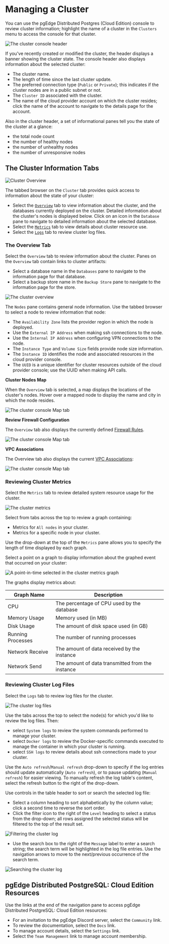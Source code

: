 # Managing a Cluster

You can use the pgEdge Distributed Postgres (Cloud Edition) console to review cluster information; highlight the name of a cluster in the `Clusters` menu to access the console for that cluster.

![The cluster console header](../images/cluster_console_header.png)

If you've recently created or modified the cluster, the header displays a banner showing the cluster state.  The console header also displays information about the selected cluster:

* The cluster name.
* The length of time since the last cluster update.
* The preferred connection type (`Public` or `Private`); this indicates if the cluster nodes are in a public subnet or not.
* The `Cluster ID` associated with the cluster.
* The name of the cloud provider account on which the cluster resides; click the name of the account to navigate to the details page for the account.

Also in the cluster header, a set of informational panes tell you the state of the cluster at a glance:

* the total node count
* the number of healthy nodes
* the number of unhealthy nodes
* the number of unresponsive nodes


## The Cluster Information Tabs

![Cluster Overview](../images/cluster_overview.png)

The tabbed browser on the `Cluster` tab provides quick access to information about the state of your cluster:

* Select the [`Overview`](#the-overview-tab) tab to view information about the cluster, and the databases currently deployed on the cluster. Detailed information about the cluster's nodes is displayed below. Click on an icon in the `Database` pane to navigate to detailed information about the selected database.
* Select the [`Metrics`](#reviewing-cluster-metrics) tab to view details about cluster resource use.
* Select the [`Logs`](#reviewing-cluster-log-files) tab to review cluster log files.

### The Overview Tab

Select the `Overview` tab to review information about the cluster. Panes on the `Overview` tab contain links to cluster artifacts:

  * Select a database name in the `Databases` pane to navigate to the information page for that database.
  * Select a backup store name in the `Backup Store` pane to navigate to the information page for the store.

![The cluster overview](../images/cluster_overview_details.png)

The `Nodes` pane contains general node information. Use the tabbed browser to select a node to review information that node:

* The `Availability Zone` lists the provider region in which the node is deployed.
* Use the `External IP Address` when making ssh connections to the node.
* Use the `Internal IP Address` when configuring VPN connections to the node.
* The `Instance Type` and `Volume Size` fields provide node size information.
* The `Instance ID` identifies the node and associated resources in the cloud provider console.
* The `UUID` is a unique identifier for cluster resources outside of the cloud provider console; use the UUID when making API calls.

**Cluster Nodes Map**

When the `Overview` tab is selected, a map displays the locations of the cluster's nodes. Hover over a mapped node to display the name and city in which the node resides.

![The cluster console Map tab](../images/cluster_map_tab.png)

**Review Firewall Configuration**

The `Overview` tab also displays the currently defined [Firewall Rules](firewall.md).

![The cluster console Map tab](../images/overview_firewall_rule.png)

**VPC Associations**

The Overview tab also displays the current [VPC Associations](vpc_assoc.md):

![The cluster console Map tab](../images/overview_vpc_assoc.png)


### Reviewing Cluster Metrics

Select the `Metrics` tab to review detailed system resource usage for the cluster.

![The cluster metrics](../images/cluster_metrics_details.png)

Select from tabs across the top to review a graph containing:

* Metrics for `All nodes` in your cluster.
* Metrics for a specific node in your cluster.

Use the drop-down at the top of the `Metrics` pane allows you to specify the length of time displayed by each graph.

Select a point on a graph to display information about the graphed event that occurred on your cluster:

![A point-in-time selected in the cluster metrics graph](../images/cluster_metrics_PIT.png)

The graphs display metrics about:

| Graph Name | Description |
|------------|-------------|
| CPU | The percentage of CPU used by the database |
| Memory Usage | Memory used (in MB) |
| Disk Usage | The amount of disk space used (in GB) |
| Running Processes | The number of running processes |
| Network Receive | The amount of data received by the instance | 
| Network Send | The amount of data transmitted from the instance |

### Reviewing Cluster Log Files

Select the `Logs` tab to review log files for the cluster.

![The cluster log files](../images/cluster_log_details.png)

Use the tabs across the top to select the node(s) for which you'd like to review the log files. Then:

* select `System logs` to review the system commands performed to manage your cluster.
* select `Docker logs` to review the Docker-specific commands executed to manage the container in which your cluster is running.
* select `SSH logs` to review details about ssh connections made to your cluster.

Use the `Auto refresh`/`Manual refresh` drop-down to specify if the log entries should update automatically (`Auto refresh`), or to pause updating (`Manual refresh`) for easier viewing.  To manually refresh the log table's content, select the refresh button to the right of the drop-down.

Use controls in the table header to sort or search the selected log file:

* Select a column heading to sort alphabetically by the column value; click a second time to reverse the sort order.
* Click the filter icon to the right of the `Level` heading to select a status from the drop-down; all rows assigned the selected status will be filtered to the top of the result set.

![Filtering the cluster log](../images/cluster_log_filter.png)

* Use the search box to the right of the `Message` label to enter a search string; the search term will be highlighted in the log file entries.  Use the navigation arrows to move to the next/previous occurrence of the search term.

![Searching the cluster log](../images/cluster_log_message.png)

## pgEdge Distributed PostgreSQL: Cloud Edition Resources

Use the links at the end of the navigation pane to access pgEdge Distributed PostgreSQL: Cloud Edition resources:

* For an invitation to the pgEdge Discord server, select the `Community` link.
* To review the documentation, select the `Docs` link.
* To manage account details, select the `Settings` link.
* Select the `Team Management` link to manage account membership.
